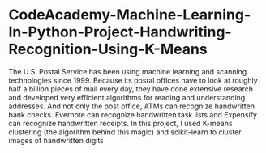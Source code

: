 # CodeAcademy-Machine-Learning-In-Python-Project-Handwriting-Recognition-Using-K-Means
The U.S. Postal Service has been using machine learning and scanning technologies since 1999. Because its postal offices have to look at roughly half a billion pieces of mail every day, they have done extensive research and developed very efficient algorithms for reading and understanding addresses. And not only the post office, ATMs can recognize handwritten bank checks. Evernote can recognize handwritten task lists and Expensify can recognize handwritten receipts. In this project, I used K-means clustering (the algorithm behind this magic) and scikit-learn to cluster images of handwritten digits
